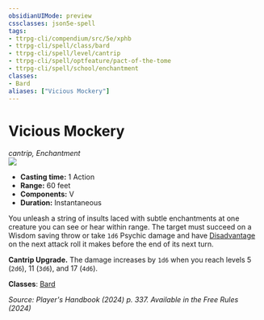 ```yaml
---
obsidianUIMode: preview
cssclasses: json5e-spell
tags:
- ttrpg-cli/compendium/src/5e/xphb
- ttrpg-cli/spell/class/bard
- ttrpg-cli/spell/level/cantrip
- ttrpg-cli/spell/optfeature/pact-of-the-tome
- ttrpg-cli/spell/school/enchantment
classes:
- Bard
aliases: ["Vicious Mockery"]
---
```

# Vicious Mockery
*cantrip, Enchantment*  
![](2-Mechanics/CLI/spells/img/vicious-mockery.webp#right)

- **Casting time:** 1 Action
- **Range:** 60 feet
- **Components:** V
- **Duration:** Instantaneous

You unleash a string of insults laced with subtle enchantments at one creature you can see or hear within range. The target must succeed on a Wisdom saving throw or take `1d6` Psychic damage and have [Disadvantage](2-Mechanics/CLI/rules/variant-rules/disadvantage-xphb.md) on the next attack roll it makes before the end of its next turn.

**Cantrip Upgrade.** The damage increases by `1d6` when you reach levels 5 (`2d6`), 11 (`3d6`), and 17 (`4d6`).

**Classes**: [Bard](2-Mechanics/CLI/lists/list-spells-classes-bard.md)

*Source: Player's Handbook (2024) p. 337. Available in the Free Rules (2024)*